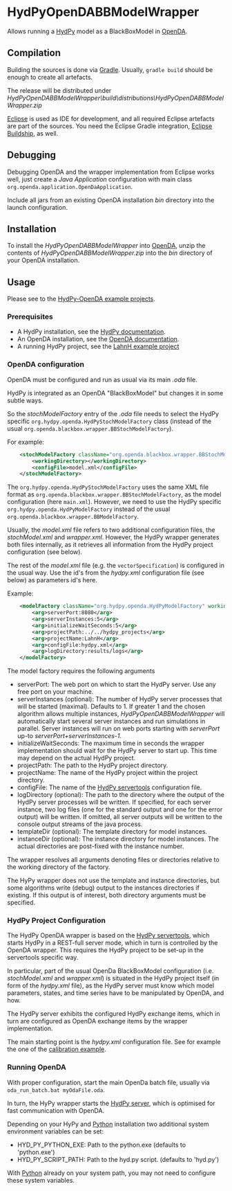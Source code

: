 # HydPyOpenDABBModelWrapper

Allows running a [HydPy](https://github.com/hydpy-dev/hydpy) model as a 
BlackBoxModel in [OpenDA](http://openda.org/).

## Compilation

Building the sources is done via [Gradle](https://gradle.org/). Usually,
`gradle build` should be enough to create all artefacts.

The release will be distributed under 
_HydPyOpenDABBModelWrapper\build\distributions\HydPyOpenDABBModelWrapper.zip_

[Eclipse](https://www.eclipse.org/) is used as IDE for development, and all 
required Eclipse artefacts are part of the sources. 
You need the Eclipse Gradle integration, 
[Eclipse Buildship](https://projects.eclipse.org/projects/tools.buildship), 
as well.

## Debugging

Debugging OpenDA and the wrapper implementation from Eclipse works well, 
just create a _Java Application_ configuration with main class 
`org.openda.application.OpenDaApplication`.

Include all jars from an existing OpenDA installation _bin_ directory 
into the launch configuration.

## Installation

To install the _HydPyOpenDABBModelWrapper_ into [OpenDA](http://openda.org/), 
unzip the contents of _HydPyOpenDABBModelWrapper.zip_ into the _bin_ 
directory of your OpenDA installation.

## Usage

Please see to the [HydPy-OpenDA example projects](../../demos).

### Prerequisites

* A HydPy installation, see the [HydPy documentation](https://hydpy-dev.github.io/hydpy/).
* An OpenDA installation, see the [OpenDA documentation](http://openda.org/index.php/documentation).
* A running HydPy project, see the [LahnH example project](https://hydpy-dev.github.io/hydpy/examples.html#hydpy.core.examples.prepare_full_example_1)

### OpenDA configuration 

OpenDA must be configured and run as usual via its main _.oda_ file.

HydPy is integrated as an OpenDA "BlackBoxModel" but changes it in some subtle
ways.

So the _stochModelFactory_ entry of the _.oda_ file needs to select the HydPy 
specific `org.hydpy.openda.HydPyStochModelFactory` class (instead of the usual 
`org.openda.blackbox.wrapper.BBStochModelFactory`).

For example:
```xml
	<stochModelFactory className="org.openda.blackbox.wrapper.BBStochModelFactory">
		<workingDirectory></workingDirectory>
		<configFile>model.xml</configFile>
	</stochModelFactory> 
```

The `org.hydpy.openda.HydPyStochModelFactory` uses the same XML file format as 
`org.openda.blackbox.wrapper.BBStochModelFactory`, as the model configuration 
(here `main.xml`). However, we need to use the HydPy specific 
`org.hydpy.openda.HydPyModelFactory`  instead of the usual 
`org.openda.blackbox.wrapper.BBModelFactory`.

Usually, the _model.xml_ file refers to two additional configuration files, the
_stochModel.xml_ and _wrapper.xml_. However, the HydPy wrapper generates 
both files internally, as it retrieves all information from the HydPy 
project configuration (see below). 

The rest of the _model.xml_ file (e.g. the `vectorSpecification`) is configured in the usual way. 
Use the id's from the _hydpy.xml_ configuration file (see below) as parameters id's here.

Example:
```xml
	<modelFactory className="org.hydpy.openda.HydPyModelFactory" workingDirectory=".">
		<arg>serverPort:8080</arg>
		<arg>serverInstances:5</arg>
		<arg>initializeWaitSeconds:5</arg>
		<arg>projectPath:../../hydpy_projects</arg>
		<arg>projectName:LahnH</arg>
		<arg>configFile:hydpy.xml</arg>
		<arg>logDirectory:results/logs</arg>
	</modelFactory>
```

The model factory requires the following arguments

* serverPort: The web port on which to start the HydPy server. Use any free port on your machine. 
* serverInstances (optional): The number of HydPy server processes that will be started (maximal). Defaults to 1. If greater 1 and the chosen algorithm allows multiple instances, _HydPyOpenDABBModelWrapper_ will automatically start several server instances and run simulations in parallel. Server instances will run on web ports starting with _serverPort_ up-to _serverPort+serverInstances-1_.      
* initializeWaitSeconds: The maximum time in seconds the wrapper implementation should wait for the HydPy server to start up. This time may depend on the actual HydPy project.
* projectPath: The path to the HydPy project directory.
* projectName: The name of the HydPy project within the project directory.
* configFile: The name of the [HydPy servertools](https://hydpy-dev.github.io/hydpy/servertools.html) configuration file.
* logDirectory (optional): The path to the directory where the output of the HydPy server processes will be written. If specified, for each server instance, two log files (one for the standard output and one for the error output) will be written. If omitted, all server outputs will be written to the console output streams of the java process.
* templateDir (optional): The template directory for model instances.  
* instanceDir (optional): The instance directory for model instances. The actual directories are post-fixed with the instance number. 

The wrapper resolves all arguments denoting files or directories relative to 
the working directory of the factory.

The HyPy wrapper does not use the template and instance directories, but 
some algorithms write (debug) output to the instances directories if 
existing. If this output is of interest, both directory arguments must
be specified.

### HydPy Project Configuration 

The HydPy OpenDA wrapper is based on the [HydPy servertools](https://hydpy-dev.github.io/hydpy/servertools.html), 
which starts HydPy in a REST-full server mode, which in turn is controlled by the OpenDA wrapper. 
This requires the HydPy project to be set-up in the servertools specific way.

In particular, part of the usual OpenDa BlackBoxModel configuration (i.e. _stochModel.xml_ and _wrapper.xml_) is situated in the 
HydPy project itself (in form of the _hydpy.xml_ file), as the HydPy server must know which model parameters,
states, and time series have to be manipulated by OpenDA, and how.

The HydPy server exhibits the configured HydPy exchange items, 
which in turn are configured as OpenDA exchange items by the wrapper 
implementation. 

The main starting point is the _hydpy.xml_ configuration file. See for 
example the one of the [calibration example](../../demos/openda_projects/DUD).

### Running OpenDA

With proper configuration, start the main OpenDa batch file, usually via 
`oda_run_batch.bat myOdaFile.oda`.

In turn, the HyPy wrapper starts the 
[HydPy server](https://hydpy-dev.github.io/hydpy/servertools.html), which is 
optimised for fast communication with OpenDA.

Depending on your HyPy and [Python](https://www.python.org/) installation two additional system environment variables can be set:
* HYD_PY_PYTHON_EXE: Path to the python.exe (defaults to 'python.exe') 
* HYD_PY_SCRIPT_PATH: Path to the hyd.py script. (defaults to 'hyd.py')

With [Python](https://www.python.org/) already on your system path, you may 
not need to configure these system variables.